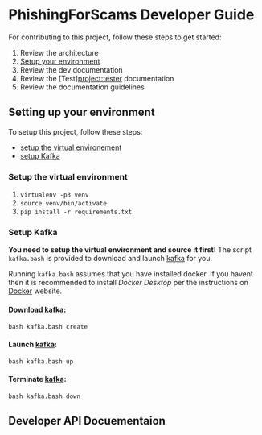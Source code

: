 # PhishingForScams Developer Guide
For contributing to this project, follow these steps to get started:
1. Review the architecture
2. [Setup your environment](#setting-up-your-environment "Setting up your environment")
3. Review the dev documentation
4. Review the [Test]<project:tester> documentation
5. Review the documentation guidelines

## Setting up your environment

To setup this project, follow these steps:

+ [setup the virtual environement](#setup-the-virtual-environment)
+ [setup Kafka](#setup-kafka)

### Setup the virtual environment

1. `virtualenv -p3 venv`
2. `source venv/bin/activate`
3. `pip install -r requirements.txt`

### Setup Kafka

**You need to setup the virtual environment and source it first!**
The script `kafka.bash` is provided to download and launch [kafka](https://github.com/sulphurcrested/kafka "sulphurcrested/kafka") for you.

Running `kafka.bash` assumes that you have installed docker. If you havent then it is recommended to install _Docker Desktop_ per the instructions on [Docker](https://www.docker.com/get-started/ "Docker") website.

#### Download [kafka](<https://github.com/sulphurcrested/kafka> "sulphurcrested/kafka"):
`bash kafka.bash create`

#### Launch [kafka](https://github.com/sulphurcrested/kafka "sulphurcrested/kafka"):
`bash kafka.bash up`

#### Terminate [kafka](https://github.com/sulphurcrested/kafka "sulphurcrested/kafka"):
`bash kafka.bash down`

## Developer API Docuementaion

```{include}   apidocs/index
```



